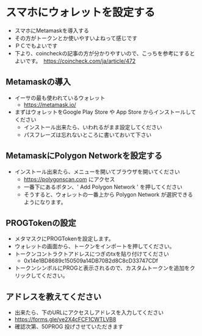 # スマホにウォレットを設定する

- スマホにMetamaskを導入する
- その方がトークンとか使いやすいよねって感じです
- ＰＣでもよいです
- 下より、coincheckの記事の方が分かりやすいので、こっちを参考にするとよいです。　https://coincheck.com/ja/article/472

## Metamaskの導入

- イーサの最も使われているウォレット
  - https://metamask.io/
- まずはウォレットをGoogle Play Store や App Store からインストールしてください
  - インストール出来たら、いわれるがまま設定してください
  - パスフレーズは忘れないところに書いておいて下さい

## MetamaskにPolygon Networkを設定する

- インストール出来たら、メニューを開いてブラウザを開いてください
  - https://polygonscan.com にアクセス
  - 一番下にあるボタン、' Add Polygon Network ' を押してください
  - そうすると、ウォレットの一番上から Polygon Network が選択できるようになります。

## PROGTokenの設定
- メタマスクにPROGTokenを設定します。
- ウォレットの画面から、トークンをインポートを押してください。
- トークンコントラクトアドレスにつぎのtxを貼り付けてください
  - 0x14e1BD8689c150509a14DB70B2d8C8cD33747CDf
- トークンシンボルにPROGと表示されるので、カスタムトークンを追加をクリックしてください。

## アドレスを教えてください

- 出来たら、下のURLにアクセスしアドレスを入力してください
- https://forms.gle/ye2X4cFCF1CWTLVB8
- 確認次第、50PROG 投げさせていただきます
